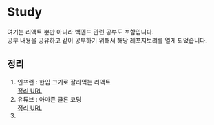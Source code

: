 # Study
여기는 리액트 뿐만 아니라 백엔드 관련 공부도 포함입니다. <br/>
공부 내용을 공유하고 같이 공부하기 위해서 해당 레포지토리를 열게 되었습니다.

## 정리
1. 인프런 : 한입 크기로 잘라먹는 리액트 <br/>
   [정리 URL](https://plaid-argument-614.notion.site/21b94221b0fe42b0a92d04e2c35981bf?pvs=4)
2. 유튜브 : 아마존 클론 코딩 <br/>
  [정리 URL](https://github.com/YuYoHan/memo/tree/main/zero)
3. 
   
  

